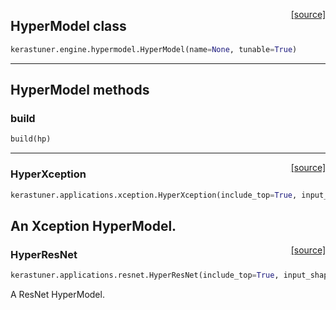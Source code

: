 <span style="float:right;">[[source]](https://github.com/keras-team/keras-tuner/blob/master/kerastuner/engine/hypermodel.py#L21)</span>
## HyperModel class

```python
kerastuner.engine.hypermodel.HyperModel(name=None, tunable=True)
```


---
## HyperModel methods

### build


```python
build(hp)
```

----

<span style="float:right;">[[source]](https://github.com/keras-team/keras-tuner/blob/master/kerastuner/applications/xception.py#L22)</span>
### HyperXception

```python
kerastuner.applications.xception.HyperXception(include_top=True, input_shape=None, input_tensor=None, classes=None)
```

An Xception HyperModel.
----

<span style="float:right;">[[source]](https://github.com/keras-team/keras-tuner/blob/master/kerastuner/applications/resnet.py#L25)</span>
### HyperResNet

```python
kerastuner.applications.resnet.HyperResNet(include_top=True, input_shape=None, input_tensor=None, classes=None)
```

A ResNet HyperModel.